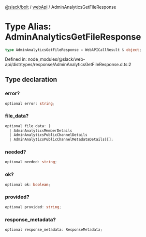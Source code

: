 [@slack/bolt](../../../../index.md) / [webApi](../index.md) / AdminAnalyticsGetFileResponse

# Type Alias: AdminAnalyticsGetFileResponse

```ts
type AdminAnalyticsGetFileResponse = WebAPICallResult & object;
```

Defined in: node\_modules/@slack/web-api/dist/types/response/AdminAnalyticsGetFileResponse.d.ts:2

## Type declaration

### error?

```ts
optional error: string;
```

### file\_data?

```ts
optional file_data: (
  | AdminAnalyticsMemberDetails
  | AdminAnalyticsPublicChannelDetails
  | AdminAnalyticsPublicChannelMetadataDetails)[];
```

### needed?

```ts
optional needed: string;
```

### ok?

```ts
optional ok: boolean;
```

### provided?

```ts
optional provided: string;
```

### response\_metadata?

```ts
optional response_metadata: ResponseMetadata;
```

